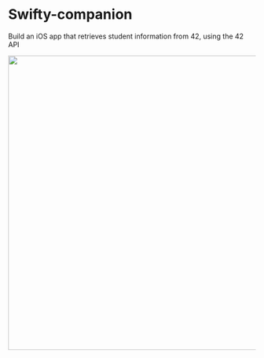 # Swifty-companion

Build an iOS app that retrieves student information from 42, using the 42 API

<image src="swifty-demo.gif" height=600 />
